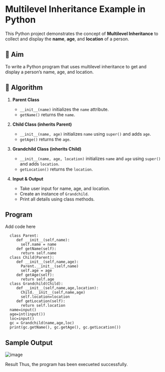 # Multilevel Inheritance Example in Python

This Python project demonstrates the concept of **Multilevel Inheritance** to collect and display the **name**, **age**, and **location** of a person.

## 🎯 Aim

To write a Python program that uses multilevel inheritance to get and display a person’s name, age, and location.

## 🧠 Algorithm

1. **Parent Class**  
   - `__init__(name)` initializes the `name` attribute.  
   - `getName()` returns the `name`.

2. **Child Class (inherits Parent)**  
   - `__init__(name, age)` initializes `name` using `super()` and adds `age`.  
   - `getAge()` returns the `age`.

3. **Grandchild Class (inherits Child)**  
   - `__init__(name, age, location)` initializes `name` and `age` using `super()` and adds `location`.  
   - `getLocation()` returns the `location`.

4. **Input & Output**  
   - Take user input for name, age, and location.  
   - Create an instance of `Grandchild`.  
   - Print all details using class methods.

## Program
Add code here
```
  class Parent:
     def __init__(self,name):
       self.name = name
     def getName(self):
       return self.name
  class Child(Parent):
     def __init__(self,name,age):
       Parent.__init__(self,name)
       self.age = age
     def getAge(self):
       return self.age
  class Grandchild(Child):
     def __init__(self,name,age,location):
       Child.__init__(self,name,age)
       self.location=location
     def getLocation(self):
       return self.location
  name=input()
  age=int(input())
  loc=input()
  gc = Grandchild(name,age,loc)
  print(gc.getName(), gc.getAge(), gc.getLocation())
```
## Sample Output
![image](https://github.com/user-attachments/assets/b1a91ea8-5b18-4592-b44a-3457b3e4b05c)

Result
Thus, the program has been execueted successfully.
